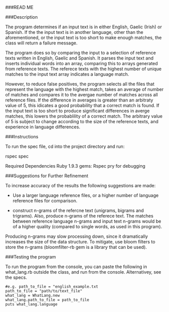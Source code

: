 ###READ ME

###Description

The program determines if an input text is in either English, Gaelic (Irish) or Spanish.  If the the input text is in another language, other than the aforementioned, or the input text is too short to make enough matches, the class will return a failure message.

The program does so by comparing the input to a selection of reference texts written in English, Gaelic and Spanish.  It parses the input text and inserts individual words into an array, comparing this to arrays generated from reference texts.  The referece texts with the highest number of unique matches to the input text array indicates a language match.  

However, to reduce false positives, the program selects all the files that represent the language with the highest match, takes an average of number of matches and compares it to the avergae number of matches across all reference files.  If the difference in averages is greater than an arbitraty value of 5, this idicates a good probability that a correct match is found.  If the input text is too short to produce significant differences in averge matches, this lowers the probablility of a correct match.  The arbitrary value of 5 is subject to change according to the size of the reference texts, and experience in language differences.


###Instructions

To run the spec file, cd into the project directory and run:

rspec spec

Required Dependencies
  Ruby 1.9.3
  gems:
	Rspec
	pry for debugging


###Suggestions for Further Refinement

To increase accuracy of the results the following suggestions are made:

- Use a larger language reference files, or a higher number of language reference files for comparison.

- construct n-grams of the refercne text (unigrams, bigrams and trigrams).  Also, produce n-grams of the referece text. The matches between reference language n-grams and input text n-grams would be of a higher quality (compared to single words, as used in this program).

Producing n-grams may slow processing down, since it dramatically increases the size of the data structure.  To mitigate, use bloom filters to store the n-grams (bloomfilter-rb gem is a library that can be used).

###Testing the program

To run the program from the console, you can paste the following in what_lang.rb outside the class, and run from the console. Alternativey, see the specs.

	#e.g. path_to_file = "english_example.txt
	path_to_file = "path/to/text_file"
	what_lang = WhatLang.new
	what_lang.path_to_file = path_to_file
	puts what_lang.language